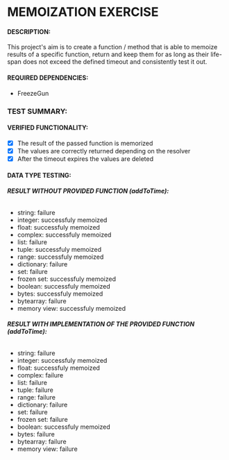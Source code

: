 # **MEMOIZATION EXERCISE**

#### **DESCRIPTION:**
This project's aim is to create a function / method that is able to memoize results of a specific function, return and keep them for as long as their life-span does not exceed the defined timeout and consistently test it out.

#### **REQUIRED DEPENDENCIES:**
- FreezeGun


### **TEST SUMMARY:**

#### **VERIFIED FUNCTIONALITY:**
- [x] The result of the passed function is memorized
- [x] The values are correctly returned depending on the resolver
- [x] After the timeout expires the values are deleted

#### **DATA TYPE TESTING:**
###### **RESULT WITHOUT PROVIDED FUNCTION (addToTime):**
- string: failure
- integer: successfuly memoized
- float: successfuly memoized
- complex: successfuly memoized
- list: failure
- tuple: successfuly memoized
- range: successfuly memoized
- dictionary: failure
- set: failure
- frozen set: successfuly memoized
- boolean: successfuly memoized
- bytes: successfuly memoized
- bytearray: failure
- memory view: successfuly memoized

###### **RESULT WITH IMPLEMENTATION OF THE PROVIDED FUNCTION (addToTime):**
- string: failure
- integer: successfuly memoized
- float: successfuly memoized
- complex: failure
- list: failure
- tuple: failure
- range: failure
- dictionary: failure
- set: failure
- frozen set: failure
- boolean: successfuly memoized
- bytes: failure
- bytearray: failure
- memory view: failure
